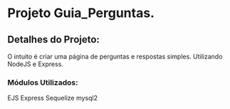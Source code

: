 # Projeto Guia_Perguntas.
## Detalhes do Projeto:
  O intuito é criar uma página de perguntas e respostas simples. Utilizando NodeJS e Express.
### Módulos Utilizados:
  EJS
  Express
  Sequelize
  mysql2
